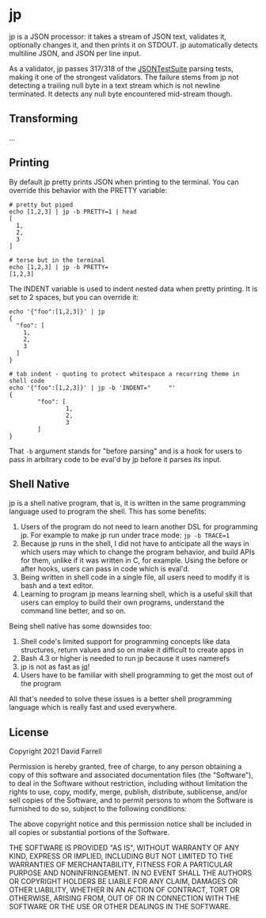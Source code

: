 jp
==
jp is a JSON processor: it takes a stream of JSON text, validates it, optionally changes it, and then prints it on STDOUT. jp automatically detects multiline JSON, and JSON per line input.

As a validator, jp passes 317/318 of the [JSONTestSuite](https://github.com/nst/JSONTestSuite) parsing tests, making it one of the strongest validators. The failure stems from jp not detecting a trailing null byte in a text stream which is not newline terminated. It detects any null byte encountered mid-stream though.


Transforming
------------
...

Printing
--------
By default jp pretty prints JSON when printing to the terminal. You can override this behavior with the PRETTY variable:

    # pretty but piped
    echo [1,2,3] | jp -b PRETTY=1 | head
    [
      1,
      2,
      3
    ]

    # terse but in the terminal
    echo [1,2,3] | jp -b PRETTY=
    [1,2,3]

The INDENT variable is used to indent nested data when pretty printing. It is set to 2 spaces, but you can override it:

    echo '{"foo":[1,2,3]}' | jp
    {
      "foo": [
        1,
        2,
        3
      ]
    }

    # tab indent - quoting to protect whitespace a recurring theme in shell code
    echo '{"foo":[1,2,3]}' | jp -b 'INDENT="     "'
    {
            "foo": [
                    1,
                    2,
                    3
            ]
    }

That `-b` argument stands for "before parsing" and is a hook for users to pass in arbitrary code to be eval'd by jp before it parses its input.

Shell Native
------------
jp is a shell native program, that is, it is written in the same programming language used to program the shell. This has some benefits:

1. Users of the program do not need to learn another DSL for programming jp. For example to make jp run under trace mode: `jp -b TRACE=1`
2. Because jp runs in the shell, I did not have to anticipate all the ways in which users may which to change the program behavior, and build APIs for them, unlike if it was written in C, for example. Using the before or after hooks, users can pass in code which is eval'd.
3. Being written in shell code in a single file, all users need to modify it is bash and a text editor.
4. Learning to program jp means learning shell, which is a useful skill that users can employ to build their own programs, understand the command line better, and so on.

Being shell native has some downsides too:
1. Shell code's limited support for programming concepts like data structures, return values and so on make it difficult to create apps in
2. Bash 4.3 or higher is needed to run jp because it uses namerefs
3. jp is not as fast as [jq](https://stedolan.github.io/jq/)!
4. Users have to be familiar with shell programming to get the most out of the program

All that's needed to solve these issues is a better shell programming language which is really fast and used everywhere.


License
-------
Copyright 2021 David Farrell

Permission is hereby granted, free of charge, to any person obtaining a copy of this software and associated documentation files (the "Software"), to deal in the Software without restriction, including without limitation the rights to use, copy, modify, merge, publish, distribute, sublicense, and/or sell copies of the Software, and to permit persons to whom the Software is furnished to do so, subject to the following conditions:

The above copyright notice and this permission notice shall be included in all copies or substantial portions of the Software.

THE SOFTWARE IS PROVIDED "AS IS", WITHOUT WARRANTY OF ANY KIND, EXPRESS OR IMPLIED, INCLUDING BUT NOT LIMITED TO THE WARRANTIES OF MERCHANTABILITY, FITNESS FOR A PARTICULAR PURPOSE AND NONINFRINGEMENT. IN NO EVENT SHALL THE AUTHORS OR COPYRIGHT HOLDERS BE LIABLE FOR ANY CLAIM, DAMAGES OR OTHER LIABILITY, WHETHER IN AN ACTION OF CONTRACT, TORT OR OTHERWISE, ARISING FROM, OUT OF OR IN CONNECTION WITH THE SOFTWARE OR THE USE OR OTHER DEALINGS IN THE SOFTWARE.

